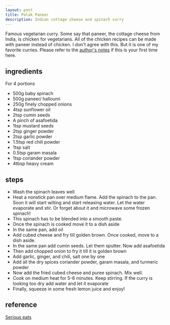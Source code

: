 ```yaml
---
layout: post
title: Palak Paneer
description: Indian cottage cheese and spinach curry
---
```


Famous vegetarian curry. Some say that paneer, the cottage cheese from India, is chicken for vegetarians. All of the chicken recipes can be made with paneer instead of chicken. I don't agree with this. But it is one of my favorite curries.
Please refer to the [author's notes](https://nchahare.github.io/blog/2022/cooking/) if this is your first time here.

## ingredients
For 4 portions
- 500g baby spinach
- 500g paneer/ halloumi
- 250g finely chopped onions
- 4tsp sunflower oil
- 2tsp cumin seeds
- A pinch of asafoetida
- 1tsp mustard seeds
- 2tsp ginger powder
- 2tsp garlic powder
- 1.5tsp red chili powder
- 1tsp salt
- 0.5tsp garam masala
- 1tsp coriander powder
- 4tbsp heavy cream

## steps

- Wash the spinach leaves well
- Heat a nonstick pan over medium flame. Add the spinach to the pan. Soon it will start wilting and start releasing water. Let the water evaporate and stir. Or forget about it and microwave some frozen spinach!
- This spinach has to be blended into a smooth paste.
- Once the spinach is cooked move it to a dish aside
- In the same pan, add oil
- Add cubed cheese and fry till golden brown. Once cooked, move to a dish aside.
- In the same pan add cumin seeds. Let them sputter. Now add asafoetida
- Then add chopped onion to fry it till it is golden brown
- Add garlic, ginger, and chili, salt one by one
- Add all the dry spices coriander powder, garam masala, and turmeric powder
- Now add the fried cubed cheese and puree spinach. Mix well.
- Cook on medium heat for 5-6 minutes. Keep stirring. If the curry is looking too dry add water and let it evaporate
- Finally, squeeze in some fresh lemon juice and enjoy!

## reference

[Serious eats](https://www.seriouseats.com/palak-paneer-recipe-5705785)
